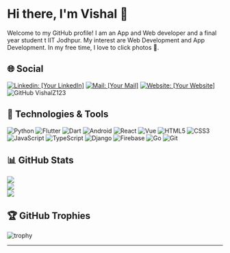 # Hi there, I'm Vishal 👋

Welcome to my GitHub profile! I am an App and Web developer and a final year student t IIT Jodhpur. My interest are Web Development and App Development. In my free time, I love to click photos 📸.

## 🌐 Social
[![Linkedin: [Your LinkedIn]](https://img.shields.io/badge/-LinkedIn-blue?style=flat-square&logo=Linkedin&logoColor=white&link=LinkedIn)](https://www.linkedin.com/in/vishal-yadav-9871451b0/)
[![Mail: [Your Mail]](https://img.shields.io/badge/-Gmail-red?style=flat-square&logo=Gmail&logoColor=white&link=Mail)](mailto:yadav.40@iitj.ac.in)
[![Website: [Your Website]](https://img.shields.io/badge/-Website-purple?style=flat-square&logo=Instatus&logoColor=white&link=Website)](https://portfolio-zeheral.vercel.app/)
![GitHub VishalZ123](https://img.shields.io/github/followers/VishalZ123?label=follow&style=social)



## 🔧 Technologies & Tools

![Python](https://img.shields.io/badge/-Python-black?style=flat-square&logo=python)
![Flutter](https://img.shields.io/badge/-Flutter-055595?style=flat-square&logo=flutter)
![Dart](https://img.shields.io/badge/-Dart-055595?style=flat-square&logo=dart)
![Android](https://img.shields.io/badge/-Android-3DDC84?style=flat-square&logo=android&logoColor=white)
![React](https://img.shields.io/badge/-React-black?style=flat-square&logo=react)
![Vue](https://img.shields.io/badge/-Vue-4FC08D?style=flat-square&logo=vue.js&logoColor=white)
![HTML5](https://img.shields.io/badge/-HTML5-E34F26?style=flat-square&logo=html5&logoColor=white)
![CSS3](https://img.shields.io/badge/-CSS3-1572B6?style=flat-square&logo=css3)
![JavaScript](https://img.shields.io/badge/-JavaScript-black?style=flat-square&logo=javascript)
![TypeScript](https://img.shields.io/badge/-TypeScript-f0fff0?style=flat-square&logo=typescript)
![Django](https://img.shields.io/badge/-Django-092E20?style=flat-square&logo=django&logoColor=white)
![Firebase](https://img.shields.io/badge/-Firebase-FFA611?style=flat-square&logo=firebase&logoColor=white)
![Go](https://img.shields.io/badge/-Go-336791?style=flat-square&logo=go)
![Git](https://img.shields.io/badge/-Git-black?style=flat-square&logo=git)

## 📊 GitHub Stats
![](https://github-readme-stats.vercel.app/api?username=VishalZ123&theme=dark&hide_border=false&include_all_commits=true&count_private=true)<br/>
![](https://github-readme-streak-stats.herokuapp.com/?user=VishalZ123&theme=dark&hide_border=false)<br/>
![](https://github-readme-stats.vercel.app/api/top-langs/?username=VishalZ123&theme=dark&hide_border=false&include_all_commits=true&count_private=true&layout=compact)
## 🏆 GitHub Trophies
![trophy](https://github-profile-trophy.vercel.app/?username=VishalZ123&theme=onedark)

---
